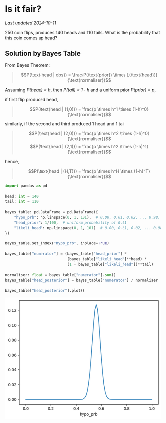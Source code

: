 # Is it fair?
*Last updated 2024-10-11*

250 coin flips, produces 140 heads and 110 tails. What is the probability that this coin comes up head?

## Solution by Bayes Table

From Bayes Theorem:
> $$P(\text{head | obs}) = \frac{P(\text{prior}) \times L(\text{head})}{\text{normaliser}}$$

Assuming *P(head) = h*, then *P(tail) = 1 - h* and a uniform prior *P(prior) = p*,

if first flip produced head,
> $$P(\text{head | (1,0)}) = \frac{p \times h^1 \times (1-h)^0}{\text{normaliser}}$$

similarly, if the second and third produced 1 head and 1 tail
> $$P(\text{head | (2,0)}) = \frac{p \times h^2 \times (1-h)^0}{\text{normaliser}}$$
> $$P(\text{head | (2,1)}) = \frac{p \times h^2 \times (1-h)^1}{\text{normaliser}}$$

hence,
> $$P(\text{head | (H,T)}) = \frac{p \times h^H \times (1-h)^T}{\text{normaliser}}$$

```python
import pandas as pd

head: int = 140
tail: int = 110

bayes_table: pd.DataFrame = pd.DataFrame({
    "hypo_prb": np.linspace(0, 1, 101),  # 0.00, 0.01, 0.02, ... 0.98, 0.99, 1.00
    "head_prior": 1/100,  # uniform probability of 0.01
    "likeli_head": np.linspace(0, 1, 101)  # 0.00, 0.01, 0.02, ... 0.98, 0.99, 1.00
})

bayes_table.set_index("hypo_prb", inplace=True)

bayes_table["numerator"] = (bayes_table["head_prior"] *
                            (bayes_table["likeli_head"]**head) *
                            (1 - bayes_table["likeli_head"])**tail)

normaliser: float = bayes_table["numerator"].sum()
bayes_table["head_posterior"] = bayes_table["numerator"] / normaliser

bayes_table["head_posterior"].plot()
```
![](images/bayes_table_plot.png "Bayes Table Plot")

